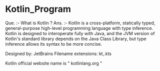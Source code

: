 # Kotlin_Program
Que. :- What is Kotlin ?
Ans. :- Kotlin is a cross-platform, statically typed, general-purpose high-level programming language with type inference. Kotlin is designed to interoperate fully with Java, and the JVM version of Kotlin's standard library depends on the Java Class Library, but type inference allows its syntax to be more concise.

Designed by: JetBrains
Filename extensions: kt,.kts

Kotlin official website name is " kotlinlang.org "
